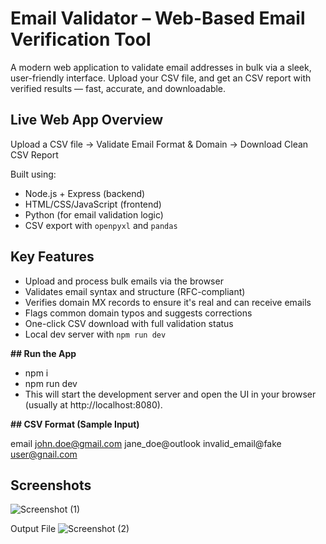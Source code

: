 # Email Validator – Web-Based Email Verification Tool

A modern web application to validate email addresses in bulk via a sleek, user-friendly interface. Upload your CSV file, and get an CSV report with verified results — fast, accurate, and downloadable.

##  Live Web App Overview
 Upload a CSV file →  Validate Email Format & Domain →  Download Clean CSV Report

Built using:
-  Node.js + Express (backend)
-  HTML/CSS/JavaScript (frontend)
-  Python (for email validation logic)
-  CSV export with `openpyxl` and `pandas`

##  Key Features
-  Upload and process bulk emails via the browser  
-  Validates email syntax and structure (RFC-compliant)  
-  Verifies domain MX records to ensure it's real and can receive emails  
-  Flags common domain typos and suggests corrections  
-  One-click CSV download with full validation status  
-  Local dev server with `npm run dev`

**## Run the App**
- npm i
- npm run dev
- This will start the development server and open the UI in your browser (usually at http://localhost:8080).

**## CSV Format (Sample Input)**

email
john.doe@gmail.com
jane_doe@outlook
invalid_email@fake
user@gnail.com

## Screenshots

![Screenshot (1)](https://github.com/user-attachments/assets/4538dc74-7aab-4c4f-a8ba-78355db1dd4e)

 Output File
![Screenshot (2)](https://github.com/user-attachments/assets/3060c00b-fc63-444d-ba9d-4523e3520980)






